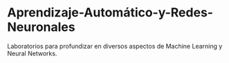 # Aprendizaje-Automático-y-Redes-Neuronales
Laboratorios para profundizar en diversos aspectos de Machine Learning y Neural Networks.
